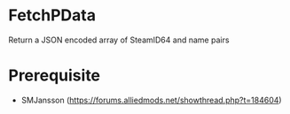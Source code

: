 # FetchPData
Return a JSON encoded array of SteamID64 and name pairs

# Prerequisite

- SMJansson (https://forums.alliedmods.net/showthread.php?t=184604)
